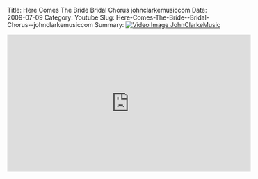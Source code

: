 Title: Here Comes The Bride  Bridal Chorus  johnclarkemusiccom
Date: 2009-07-09
Category: Youtube
Slug: Here-Comes-The-Bride--Bridal-Chorus--johnclarkemusiccom
Summary: <a href="/Here-Comes-The-Bride--Bridal-Chorus--johnclarkemusiccom.html"><img src="https://i.ytimg.com/vi/1kDWaVZqO9o/hqdefault.jpg" alt="Video Image JohnClarkeMusic"></a>

<iframe width="560" height="315" src="https://www.youtube.com/embed/1kDWaVZqO9o" title="YouTube video player" frameborder="0" allow="accelerometer; autoplay; clipboard-write; encrypted-media; gyroscope; picture-in-picture" allowfullscreen></iframe>

